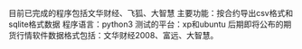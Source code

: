 目前已完成的程序包括文华财经、飞狐、大智慧
主要功能：按合约导出csv格式和sqlite格式数据
程序语言：python3
测试的平台：xp和ubuntu
后期即将公布的期货行情软件数据格式包括：文华财经2008、富远、大智慧。